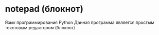 # notepad (блокнот)

Язык программирования Python
Данная программа является простым текстовым редактором (блокнот)
